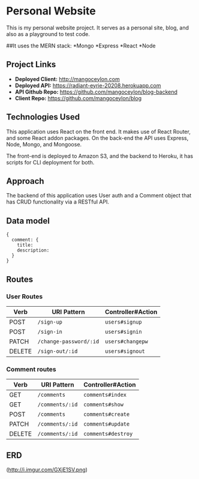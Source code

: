 
# Personal Website

This is my personal website project. It serves as a personal site, blog, and also as a playground to test code.

##It uses the MERN stack:
*Mongo
*Express
*React
*Node

## Project Links
 - **Deployed Client:** http://mangoceylon.com
 - **Deployed API:** https://radiant-eyrie-20208.herokuapp.com
 - **API Github Repo:** https://github.com/mangoceylon/blog-backend
 - **Client Repo:** https://github.com/mangoceylon/blog

## Technologies Used

This application uses React on the front end. It makes use of React Router, and some React addon packages. On the back-end the API uses Express, Node, Mongo, and Mongoose.

The front-end is deployed to Amazon S3, and the backend to Heroku, it has scripts for CLI deployment for both.

## Approach

The backend of this application uses User auth and a Comment object that has CRUD functionality via a RESTful API.

## Data model

```
{
  comment: {
    title:
    description:
  }
}
```

## Routes

### User Routes

| Verb   | URI Pattern            | Controller#Action |
|--------|------------------------|-------------------|
| POST   | `/sign-up`             | `users#signup`    |
| POST   | `/sign-in`             | `users#signin`    |
| PATCH  | `/change-password/:id` | `users#changepw`  |
| DELETE | `/sign-out/:id`        | `users#signout`   |

### Comment routes

| Verb   | URI Pattern              | Controller#Action   |
|--------|--------------------------|---------------------|
| GET    | `/comments`              | `comments#index`    |
| GET    | `/comments/:id`          | `comments#show`     |
| POST   | `/comments`              | `comments#create`   |
| PATCH  | `/comments/:id`          | `comments#update`   |
| DELETE | `/comments/:id`          | `comments#destroy`  |

## ERD

(http://i.imgur.com/GXjE1SV.png)
